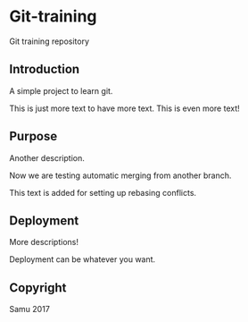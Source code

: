 # Git-training
Git training repository

## Introduction

A simple project to learn git.

This is just more text to have more text. This is even more text!

## Purpose
Another description.

Now we are testing automatic merging from another branch.

This text is added for setting up rebasing conflicts.

## Deployment
More descriptions!

Deployment can be whatever you want.

## Copyright
Samu 2017